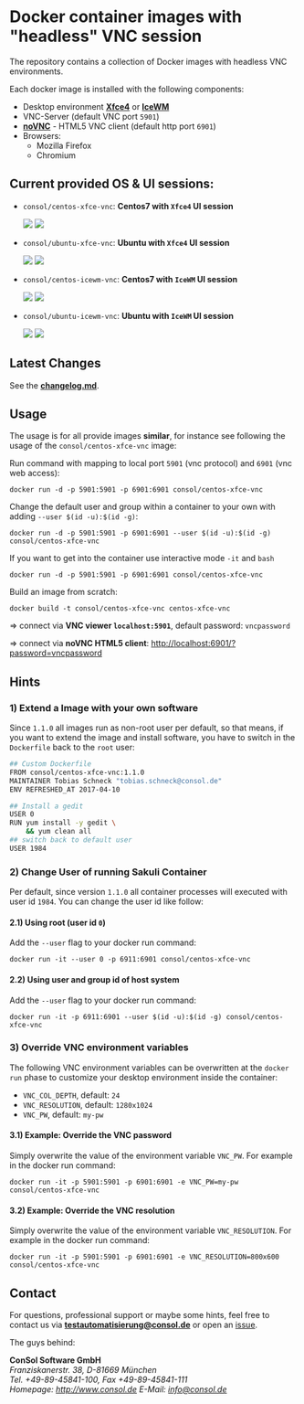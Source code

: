 # Docker container images with "headless" VNC session

The repository contains a collection of Docker images with headless VNC environments.

Each docker image is installed with the following components:

* Desktop environment [**Xfce4**](http://www.xfce.org) or [**IceWM**](http://www.icewm.org/)
* VNC-Server (default VNC port `5901`)
* [**noVNC**](https://github.com/kanaka/noVNC) - HTML5 VNC client (default http port `6901`)
* Browsers:
  * Mozilla Firefox
  * Chromium

## Current provided OS & UI sessions:
* `consol/centos-xfce-vnc`: __Centos7 with `Xfce4` UI session__ 

  [![](https://images.microbadger.com/badges/version/consol/centos-xfce-vnc.svg)](https://hub.docker.com/r/consol/centos-xfce-vnc/) [![](https://images.microbadger.com/badges/image/consol/centos-xfce-vnc.svg)](http://microbadger.com/images/consol/centos-xfce-vnc)

* `consol/ubuntu-xfce-vnc`: __Ubuntu with `Xfce4` UI session__

  [![](https://images.microbadger.com/badges/version/consol/ubuntu-xfce-vnc.svg)](https://hub.docker.com/r/consol/ubuntu-xfce-vnc/) [![](https://images.microbadger.com/badges/image/consol/ubuntu-xfce-vnc.svg)](http://microbadger.com/images/consol/ubuntu-xfce-vnc)

* `consol/centos-icewm-vnc`: __Centos7 with `IceWM` UI session__ 

  [![](https://images.microbadger.com/badges/version/consol/centos-icewm-vnc.svg)](https://hub.docker.com/r/consol/centos-icewm-vnc/) [![](https://images.microbadger.com/badges/image/consol/centos-icewm-vnc.svg)](http://microbadger.com/images/consol/centos-icewm-vnc)

* `consol/ubuntu-icewm-vnc`: __Ubuntu with `IceWM` UI session__

  [![](https://images.microbadger.com/badges/version/consol/ubuntu-icewm-vnc.svg)](https://hub.docker.com/r/consol/ubuntu-icewm-vnc/) [![](https://images.microbadger.com/badges/image/consol/ubuntu-icewm-vnc.svg)](http://microbadger.com/images/consol/ubuntu-icewm-vnc)


## Latest Changes
See the [**changelog.md**](./changelog.md).

## Usage
The usage is for all provide images **similar**, for instance see following the usage of the `consol/centos-xfce-vnc` image:

Run command with mapping to local port `5901` (vnc protocol) and `6901` (vnc web access):

    docker run -d -p 5901:5901 -p 6901:6901 consol/centos-xfce-vnc
  
Change the default user and group within a container to your own with adding `--user $(id -u):$(id -g)`:

    docker run -d -p 5901:5901 -p 6901:6901 --user $(id -u):$(id -g) consol/centos-xfce-vnc

If you want to get into the container use interactive mode `-it` and `bash`     

    docker run -d -p 5901:5901 -p 6901:6901 consol/centos-xfce-vnc

Build an image from scratch:

    docker build -t consol/centos-xfce-vnc centos-xfce-vnc

=> connect via __VNC viewer `localhost:5901`__, default password: `vncpassword`

=> connect via __noVNC HTML5 client__: [http://localhost:6901/?password=vncpassword]()


## Hints

### 1) Extend a Image with your own software
Since `1.1.0` all images run as non-root user per default, so that means, if you want to extend the image and install software, you have to switch in the `Dockerfile` back to the `root` user:

```bash
## Custom Dockerfile
FROM consol/centos-xfce-vnc:1.1.0
MAINTAINER Tobias Schneck "tobias.schneck@consol.de"
ENV REFRESHED_AT 2017-04-10

## Install a gedit
USER 0
RUN yum install -y gedit \
    && yum clean all
## switch back to default user
USER 1984
```

### 2) Change User of running Sakuli Container

Per default, since version `1.1.0` all container processes will executed with user id `1984`. You can change the user id like follow: 

#### 2.1) Using root (user id `0`)
Add the `--user` flag to your docker run command:

    docker run -it --user 0 -p 6911:6901 consol/centos-xfce-vnc

#### 2.2) Using user and group id of host system
Add the `--user` flag to your docker run command:

    docker run -it -p 6911:6901 --user $(id -u):$(id -g) consol/centos-xfce-vnc

### 3) Override VNC environment variables
The following VNC environment variables can be overwritten at the `docker run` phase to customize your desktop environment inside the container:
* `VNC_COL_DEPTH`, default: `24`
* `VNC_RESOLUTION`, default: `1280x1024`
* `VNC_PW`, default: `my-pw`

#### 3.1) Example: Override the VNC password
Simply overwrite the value of the environment variable `VNC_PW`. For example in
the docker run command:

    docker run -it -p 5901:5901 -p 6901:6901 -e VNC_PW=my-pw consol/centos-xfce-vnc

#### 3.2) Example: Override the VNC resolution
Simply overwrite the value of the environment variable `VNC_RESOLUTION`. For example in
the docker run command:

    docker run -it -p 5901:5901 -p 6901:6901 -e VNC_RESOLUTION=800x600 consol/centos-xfce-vnc


## Contact
For questions, professional support or maybe some hints, feel free to contact us via **[testautomatisierung@consol.de](mailto:testautomatisierung@consol.de)** or open an [issue](https://github.com/ConSol/docker-headless-vnc-container/issues/new).

The guys behind:

**ConSol Software GmbH** <br/>
*Franziskanerstr. 38, D-81669 München* <br/>
*Tel. +49-89-45841-100, Fax +49-89-45841-111*<br/>
*Homepage: http://www.consol.de E-Mail: [info@consol.de](info@consol.de)*
